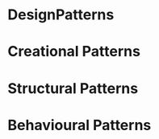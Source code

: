 # DesignPatterns

Creational Patterns
============================


Structural Patterns
============================


Behavioural Patterns
============================